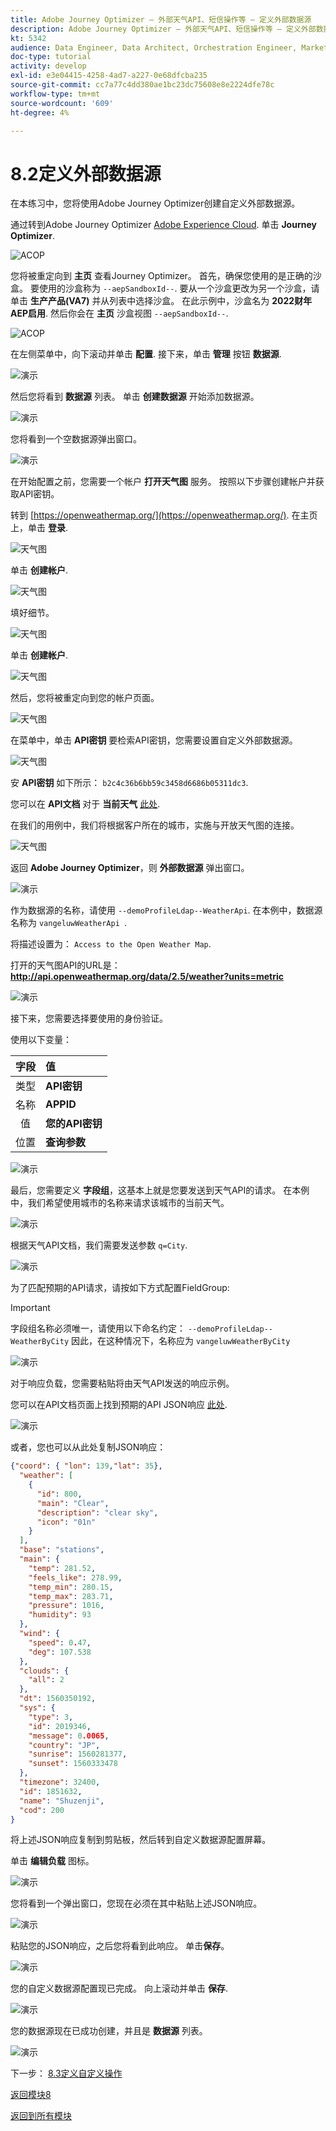 ```yaml
---
title: Adobe Journey Optimizer — 外部天气API、短信操作等 — 定义外部数据源
description: Adobe Journey Optimizer — 外部天气API、短信操作等 — 定义外部数据源
kt: 5342
audience: Data Engineer, Data Architect, Orchestration Engineer, Marketer
doc-type: tutorial
activity: develop
exl-id: e3e04415-4258-4ad7-a227-0e68dfcba235
source-git-commit: cc7a77c4dd380ae1bc23dc75608e8e2224dfe78c
workflow-type: tm+mt
source-wordcount: '609'
ht-degree: 4%

---
```


# 8.2定义外部数据源

在本练习中，您将使用Adobe Journey Optimizer创建自定义外部数据源。

通过转到Adobe Journey Optimizer [Adobe Experience Cloud](https://experience.adobe.com). 单击 **Journey Optimizer**.

![ACOP](../module7/images/acophome.png)

您将被重定向到 **主页**  查看Journey Optimizer。 首先，确保您使用的是正确的沙盒。 要使用的沙盒称为 `--aepSandboxId--`. 要从一个沙盒更改为另一个沙盒，请单击 **生产产品(VA7)** 并从列表中选择沙盒。 在此示例中，沙盒名为 **2022财年AEP启用**. 然后你会在 **主页** 沙盒视图 `--aepSandboxId--`.

![ACOP](../module7/images/acoptriglp.png)

在左侧菜单中，向下滚动并单击 **配置**. 接下来，单击 **管理** 按钮 **数据源**.

![演示](./images/menudatasources.png)

然后您将看到 **数据源** 列表。
单击 **创建数据源** 开始添加数据源。

![演示](./images/dshome.png)

您将看到一个空数据源弹出窗口。

![演示](./images/emptyds.png)

在开始配置之前，您需要一个帐户 **打开天气图** 服务。 按照以下步骤创建帐户并获取API密钥。

转到 [https://openweathermap.org/](https://openweathermap.org/). 在主页上，单击 **登录**.

![天气图](./images/owm.png)

单击 **创建帐户**.

![天气图](./images/owm1.png)

填好细节。

![天气图](./images/owm2.png)

单击 **创建帐户**.

![天气图](./images/owm3.png)

然后，您将被重定向到您的帐户页面。

![天气图](./images/owm4.png)

在菜单中，单击 **API密钥** 要检索API密钥，您需要设置自定义外部数据源。

![天气图](./images/owm5.png)

安 **API密钥** 如下所示： `b2c4c36b6bb59c3458d6686b05311dc3`.

您可以在 **API文档** 对于 **当前天气** [此处](https://openweathermap.org/current).

在我们的用例中，我们将根据客户所在的城市，实施与开放天气图的连接。

![天气图](./images/owm6.png)

返回 **Adobe Journey Optimizer**，则 **外部数据源** 弹出窗口。

![演示](./images/emptyds.png)

作为数据源的名称，请使用 `--demoProfileLdap--WeatherApi`. 在本例中，数据源名称为 `vangeluwWeatherApi `.

将描述设置为： `Access to the Open Weather Map`.

打开的天气图API的URL是： **http://api.openweathermap.org/data/2.5/weather?units=metric**

![演示](./images/dsname.png)

接下来，您需要选择要使用的身份验证。

使用以下变量：

| 字段 | 值 |
|:-----------------------:| :-----------------------|
| 类型 | **API密钥** |
| 名称 | **APPID** |
| 值 | **您的API密钥** |
| 位置 | **查询参数** |

![演示](./images/dsauth.png)

最后，您需要定义 **字段组**，这基本上就是您要发送到天气API的请求。 在本例中，我们希望使用城市的名称来请求该城市的当前天气。

![演示](./images/fg.png)

根据天气API文档，我们需要发送参数 `q=City`.

![演示](./images/owmapi.png)

为了匹配预期的API请求，请按如下方式配置FieldGroup:

>[!IMPORTANT]
>
>字段组名称必须唯一，请使用以下命名约定： `--demoProfileLdap--WeatherByCity` 因此，在这种情况下，名称应为 `vangeluwWeatherByCity`

![演示](./images/fg1.png)

对于响应负载，您需要粘贴将由天气API发送的响应示例。

您可以在API文档页面上找到预期的API JSON响应 [此处](https://openweathermap.org/current).

![演示](./images/owmapi1.png)

或者，您也可以从此处复制JSON响应：

```json
{"coord": { "lon": 139,"lat": 35},
  "weather": [
    {
      "id": 800,
      "main": "Clear",
      "description": "clear sky",
      "icon": "01n"
    }
  ],
  "base": "stations",
  "main": {
    "temp": 281.52,
    "feels_like": 278.99,
    "temp_min": 280.15,
    "temp_max": 283.71,
    "pressure": 1016,
    "humidity": 93
  },
  "wind": {
    "speed": 0.47,
    "deg": 107.538
  },
  "clouds": {
    "all": 2
  },
  "dt": 1560350192,
  "sys": {
    "type": 3,
    "id": 2019346,
    "message": 0.0065,
    "country": "JP",
    "sunrise": 1560281377,
    "sunset": 1560333478
  },
  "timezone": 32400,
  "id": 1851632,
  "name": "Shuzenji",
  "cod": 200
}
```

将上述JSON响应复制到剪贴板，然后转到自定义数据源配置屏幕。

单击 **编辑负载** 图标。

![演示](./images/owmapi2.png)

您将看到一个弹出窗口，您现在必须在其中粘贴上述JSON响应。

![演示](./images/owmapi3.png)

粘贴您的JSON响应，之后您将看到此响应。 单击&#x200B;**保存**。

![演示](./images/owmapi4.png)

您的自定义数据源配置现已完成。 向上滚动并单击 **保存**.

![演示](./images/dssave.png)

您的数据源现在已成功创建，并且是 **数据源** 列表。

![演示](./images/dslist.png)

下一步： [8.3定义自定义操作](./ex3.md)

[返回模块8](journey-orchestration-external-weather-api-sms.md)

[返回到所有模块](../../overview.md)
